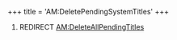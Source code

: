 +++
title = 'AM:DeletePendingSystemTitles'
+++

1.  REDIRECT
    [AM:DeleteAllPendingTitles](AM:DeleteAllPendingTitles "wikilink")